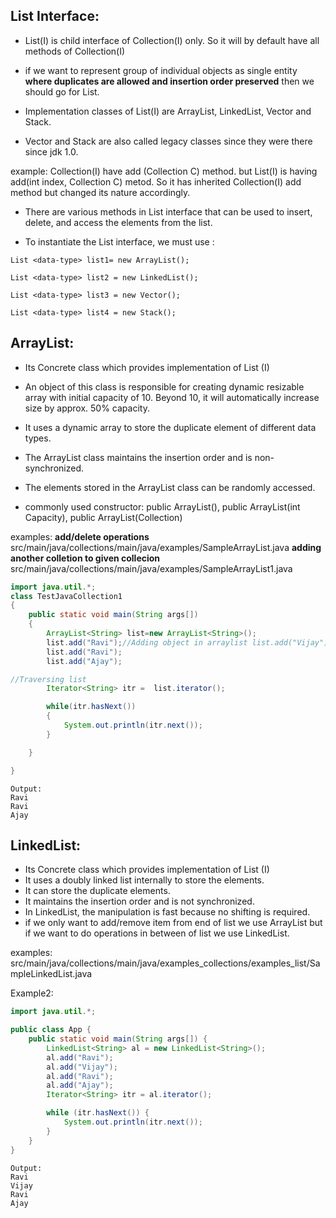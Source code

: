 
## List Interface:
 
- List(I) is child interface of Collection(I) only. So it will by default have all methods of Collection(I)

- if we want to represent group of individual objects as single entity **where duplicates are allowed and insertion order preserved** then we should go for List.
- Implementation classes of List(I) are ArrayList, LinkedList, Vector and Stack. 

- Vector and Stack are also called legacy classes since they were there since jdk 1.0.

example: Collection(I) have add (Collection C) method.  but List(I) is having add(int index, Collection C) metod. So it has inherited Collection(I) add
method but changed its nature accordingly.

- There are various methods in List interface that can be used to insert, delete, and access the elements from the list.

- To instantiate the List interface, we must use : 
```
List <data-type> list1= new ArrayList();

List <data-type> list2 = new LinkedList(); 

List <data-type> list3 = new Vector();

List <data-type> list4 = new Stack();
```



## ArrayList:

- Its Concrete class which provides implementation of List (I)

- An object of this class is responsible for creating dynamic resizable array with initial capacity of 10. Beyond 10, it will automatically increase size by approx. 50% capacity. 
  
- It uses a dynamic array to store the duplicate element of different data types.
  
-  The ArrayList class maintains the insertion order and is non-synchronized.
   
-  The elements stored in the ArrayList class can be randomly accessed. 

-  commonly used constructor: public ArrayList(), public ArrayList(int Capacity), public ArrayList(Collection)


examples:
**add/delete operations**
src/main/java/collections/main/java/examples/SampleArrayList.java
**adding another colletion to given collecion**
src/main/java/collections/main/java/examples/SampleArrayList1.java

```java
import java.util.*;
class TestJavaCollection1
{
    public static void main(String args[])
    {
        ArrayList<String> list=new ArrayList<String>();
        list.add("Ravi");//Adding object in arraylist list.add("Vijay");
        list.add("Ravi");
        list.add("Ajay");

//Traversing list
        Iterator<String> itr =  list.iterator();

        while(itr.hasNext())
        {
            System.out.println(itr.next());
        }

    }

}

```
```
Output: 
Ravi 
Ravi 
Ajay
```

##  LinkedList:
 
 -  Its Concrete class which provides implementation of List (I)
-  It uses a doubly linked list internally to store the elements. 
-  It can store the duplicate elements. 
-  It maintains the insertion order and is not synchronized. 
-  In LinkedList, the manipulation is fast because no shifting is required.
 -  if we only want to add/remove item from end of list we use ArrayList but if we want to do operations in between of list we use LinkedList. 
 
examples: 
src/main/java/collections/main/java/examples_collections/examples_list/SampleLinkedList.java

Example2: 

```java
import java.util.*;

public class App {
    public static void main(String args[]) {
        LinkedList<String> al = new LinkedList<String>();
        al.add("Ravi");
        al.add("Vijay");
        al.add("Ravi");
        al.add("Ajay");
        Iterator<String> itr = al.iterator();

        while (itr.hasNext()) {
            System.out.println(itr.next());
        }
    }
}
```
```
Output:
Ravi
Vijay
Ravi
Ajay
```

